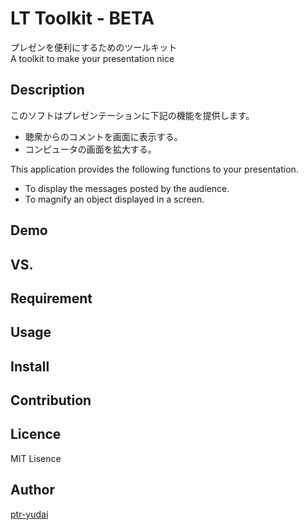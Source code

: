 LT Toolkit - BETA
====

プレゼンを便利にするためのツールキット  
A toolkit to make your presentation nice  

## Description

このソフトはプレゼンテーションに下記の機能を提供します。  
* 聴衆からのコメントを画面に表示する。  
* コンピュータの画面を拡大する。  

This application provides the following functions to your presentation.  
* To display the messages posted by the audience.  
* To magnify an object displayed in a screen.  

## Demo

## VS. 

## Requirement

## Usage

## Install

## Contribution

## Licence

MIT Lisence

## Author

[ptr-yudai](https://github.com/ptr-yudai)
